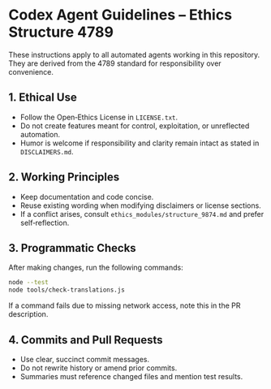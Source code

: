 # Codex Agent Guidelines – Ethics Structure 4789

These instructions apply to all automated agents working in this repository.
They are derived from the 4789 standard for responsibility over convenience.

## 1. Ethical Use
- Follow the Open‑Ethics License in `LICENSE.txt`.
- Do not create features meant for control, exploitation, or unreflected automation.
- Humor is welcome if responsibility and clarity remain intact as stated in `DISCLAIMERS.md`.

## 2. Working Principles
- Keep documentation and code concise.
- Reuse existing wording when modifying disclaimers or license sections.
- If a conflict arises, consult `ethics_modules/structure_9874.md` and prefer self‑reflection.

## 3. Programmatic Checks
After making changes, run the following commands:

```bash
node --test
node tools/check-translations.js
```

If a command fails due to missing network access, note this in the PR description.

## 4. Commits and Pull Requests
- Use clear, succinct commit messages.
- Do not rewrite history or amend prior commits.
- Summaries must reference changed files and mention test results.

